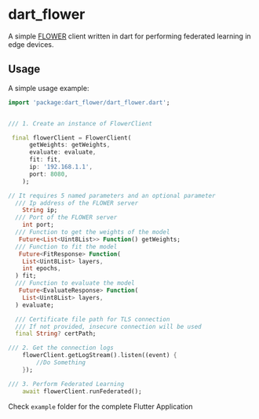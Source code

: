 # dart_flower

A simple [FLOWER](https://flower.dev/) client written in dart for performing federated learning in edge devices.

## Usage

A simple usage example:

```dart
import 'package:dart_flower/dart_flower.dart';


/// 1. Create an instance of FlowerClient

 final flowerClient = FlowerClient(
      getWeights: getWeights,
      evaluate: evaluate,
      fit: fit,
      ip: '192.168.1.1',
      port: 8080,
    );

// It requires 5 named parameters and an optional parameter 
  /// Ip address of the FLOWER server
    String ip;
  /// Port of the FLOWER server
    int port;
  /// Function to get the weights of the model
   Future<List<Uint8List>> Function() getWeights;
  /// Function to fit the model
   Future<FitResponse> Function(
    List<Uint8List> layers,
    int epochs,
  ) fit;
  /// Function to evaluate the model
   Future<EvaluateResponse> Function(
    List<Uint8List> layers,
  ) evaluate;

  /// Certificate file path for TLS connection
  /// If not provided, insecure connection will be used
  final String? certPath;

/// 2. Get the connection logs 
    flowerClient.getLogStream().listen((event) {
        //Do Something
    });

/// 3. Perform Federated Learning
    await flowerClient.runFederated();

```

Check `example` folder for the complete Flutter Application
